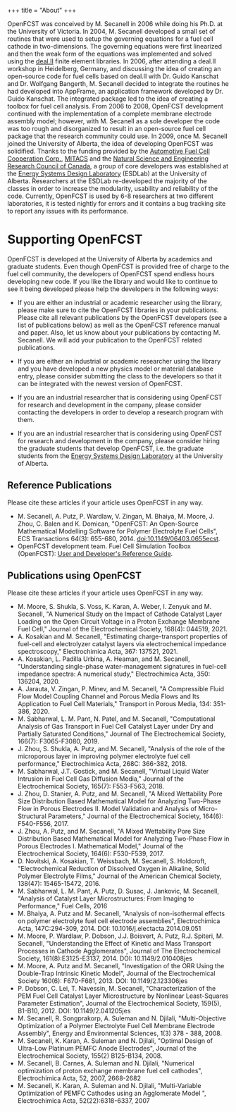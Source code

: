 +++
title = "About"
+++

OpenFCST was conceived by M. Secanell in 2006 while doing his Ph.D. at the University of Victoria. In 2004, M. Secanell developed a small set of routines that were used to setup the governing equations for a fuel cell cathode in two-dimensions. The governing equations were first linearized and then the weak form of the equations was implemented and solved using the [deal.II](http://www.dealii.org/) finite element libraries. In 2006, after attending a deal.II workshop in Heidelberg, Germany, and discussing the idea of creating an open-source code for fuel cells based on deal.II with Dr. Guido Kanschat and Dr. Wolfgang Bangerth, M. Secanell decided to integrate the routines he had developed into AppFrame, an application framework developed by Dr. Guido Kanschat. The integrated package led to the idea of creating a toolbox for fuel cell analysis. From 2006 to 2008, OpenFCST development continued with the implementation of a complete membrane electrode assembly model; however, with M. Secanell as a sole developer the code was too rough and disorganized to result in an open-source fuel cell package that the research community could use. In 2009, once M. Secanell joined the University of Alberta, the idea of developing OpenFCST was solidified. Thanks to the funding provided by the [Automotive Fuel Cell Cooperation Corp.](http://www.afcc-auto.com/), [MITACS](http://www.mitacs.ca/) and the [Natural Science and Engineering Research Council of Canada](http://www.nserc-crsng.gc.ca), a group of core developers was established at the [Energy Systems Design Laboratory](http://secanell-srv01.mece.ualberta.ca/) (ESDLab) at the University of Alberta. Researchers at the ESDLab re-developed the majority of the classes in order to increase the modularity, usability and reliability of the code. Currently, OpenFCST is used by 6-8 researchers at two different laboratories, it is tested nightly for errors and it contains a bug tracking site to report any issues with its performance.

# Supporting OpenFCST

OpenFCST is developed at the University of Alberta by academics and graduate students. Even though OpenFCST is provided free of charge to the fuel cell community, the developers of OpenFCST spend endless hours developing new code. If you like the library and would like to continue to see it being developed please help the developers in the following ways:

* If you are either an industrial or academic researcher using the library, please make sure to cite the OpenFCST libraries in your publications. Please cite all relevant publications by the OpenFCST developers (see a list of publications below) as well as the OpenFCST reference manual and paper. Also, let us know about your publications by contacting M. Secanell. We will add your publication to the OpenFCST related publications.

* If you are either an industrial or academic researcher using the library and you have developed a new physics model or material database entry, please consider submitting the class to the developers so that it can be integrated with the newest version of OpenFCST.

* If you are an industrial researcher that is considering using OpenFCST for research and development in the company, please consider contacting the developers in order to develop a research program with them.

* If you are an industrial researcher that is considering using OpenFCST for research and development in the company, please consider hiring the graduate students that develop OpenFCST, i.e. the graduate students from the [Energy Systems Design Laboratory](#) at the University of Alberta.

## Reference Publications

Please cite these articles if your article uses OpenFCST in any way.

* M. Secanell, A. Putz, P. Wardlaw, V. Zingan, M. Bhaiya, M. Moore, J. Zhou, C. Balen and K. Domican, "OpenFCST: An Open-Source Mathematical Modelling Software for Polymer Electrolyte Fuel Cells", ECS Transactions 64(3): 655-680, 2014. [doi:10.1149/06403.0655ecst](http://ecst.ecsdl.org/content/64/3/655.abstract).
* OpenFCST development team. Fuel Cell Simulation Toolbox (OpenFCST): [User and Developer's Reference Guide](pdfs/v_03/User_Guide.pdf).

## Publications using OpenFCST

Please cite these articles if your article uses OpenFCST in any way.

* M. Moore, S. Shukla, S. Voss, K. Karan, A. Weber, I. Zenyuk and M. Secanell, "A Numerical Study on the Impact of Cathode Catalyst Layer Loading on the Open Circuit Voltage in a Proton Exchange Membrane Fuel Cell," Journal of the Electrochemical Society, 168(4): 044519, 2021.
* A. Kosakian and M. Secanell, "Estimating charge-transport properties of fuel-cell and electrolyzer catalyst layers via electrochemical impedance spectroscopy," Electrochimica Acta, 367: 137521, 2021.
* A. Kosakian, L. Padilla Urbina, A. Heaman, and M. Secanell, "Understanding single-phase water-management signatures in fuel-cell impedance spectra: A numerical study," Electrochimica Acta, 350: 136204, 2020.
* A. Jarauta, V. Zingan, P. Minev, and M. Secanell, "A Compressible Fluid Flow Model Coupling Channel and Porous Media Flows and Its Application to Fuel Cell Materials," Transport in Porous Media, 134: 351-386, 2020.
* M. Sabharwal, L. M. Pant, N. Patel, and M. Secanell, "Computational Analysis of Gas Transport in Fuel Cell Catalyst Layer under Dry and Partially Saturated Conditions," Journal of The Electrochemical Society, 166(7): F3065-F3080, 2019.
* J. Zhou, S. Shukla, A. Putz, and M. Secanell, "Analysis of the role of the microporous layer in improving polymer electrolyte fuel cell performance," Electrochimica Acta, 268C: 366-382, 2018.
* M. Sabharwal, J.T. Gostick, and M. Secanell, "Virtual Liquid Water Intrusion in Fuel Cell Gas Diffusion Media," Journal of the Electrochemical Society, 165(7): F553-F563, 2018.
* J. Zhou, D. Stanier, A. Putz, and M. Secanell, "A Mixed Wettability Pore Size Distribution Based Mathematical Model for Analyzing Two-Phase Flow in Porous Electrodes II. Model Validation and Analysis of Micro-Structural Parameters," Journal of the Electrochemical Society, 164(6): F540-F556, 2017.
* J. Zhou, A. Putz, and M. Secanell, "A Mixed Wettability Pore Size Distribution Based Mathematical Model for Analyzing Two-Phase Flow in Porous Electrodes I. Mathematical Model," Journal of the Electrochemical Society, 164(6): F530-F539, 2017.
* D. Novitski, A. Kosakian, T. Weissbach, M. Secanell, S. Holdcroft, "Electrochemical Reduction of Dissolved Oxygen in Alkaline, Solid Polymer Electrolyte Films," Journal of the American Chemical Society, 138(47): 15465-15472, 2016.
* M. Sabharwal, L. M. Pant, A. Putz, D. Susac, J. Jankovic, M. Secanell, "Analysis of Catalyst Layer Microstructures: From Imaging to Performance," Fuel Cells, 2016
* M. Bhaiya, A. Putz and M. Secanell, "Analysis of non-isothermal effects on polymer electrolyte fuel cell electrode assemblies", Electrochimica Acta, 147C:294-309, 2014. DOI: 10.1016/j.electacta.2014.09.051
* M. Moore, P. Wardlaw, P. Dobson, J.J. Boisvert, A. Putz, R.J. Spiteri, M. Secanell, "Understanding the Effect of Kinetic and Mass Transport Processes in Cathode Agglomerates", Journal of The Electrochemical Society, 161(8):E3125-E3137, 2014. DOI: 10.1149/2.010408jes
* M. Moore, A. Putz and M. Secanell, "Investigation of the ORR Using the Double-Trap Intrinsic Kinetic Model", Journal of the Electrochemical Society 160(6): F670-F681, 2013. DOI: 10.1149/2.123306jes
* P. Dobson, C. Lei, T. Navessin, M. Secanell, "Characterization of the PEM Fuel Cell Catalyst Layer Microstructure by Nonlinear Least-Squares Parameter Estimation", Journal of the Electrochemical Society, 159(5), B1-B10, 2012. DOI: 10.1149/2.041205jes
* M. Secanell, R. Songprakorp, A. Suleman and N. Djilali, "Multi-Objective Optimization of a Polymer Electrolyte Fuel Cell Membrane Electrode Assembly", Energy and Environmental Sciences, 1(3) 378 - 388, 2008.
* M. Secanell, K. Karan, A. Suleman and N. Djilali, "Optimal Design of Ultra-Low Platinum PEMFC Anode Electrodes", Journal of the Electrochemical Society, 155(2) B125-B134, 2008.
* M. Secanell, B. Carnes, A. Suleman and N. Djilali, "Numerical optimization of proton exchange membrane fuel cell cathodes", Electrochimica Acta, 52, 2007, 2668-2682
* M. Secanell, K. Karan, A. Suleman and N. Djilali, "Multi-Variable Optimization of PEMFC Cathodes using an Agglomerate Model ", Electrochimica Acta, 52(22):6318-6337, 2007

